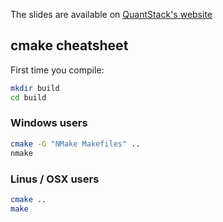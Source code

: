 The slides are available on [QuantStack's website](http://quantstack.net/cpp_dauphine/polymorphism/index.html)

## cmake cheatsheet

First time you compile:

```bash
mkdir build
cd build
```

### Windows users

```bash
cmake -G "NMake Makefiles" ..
nmake
```

### Linus / OSX users

```bash
cmake ..
make
```
